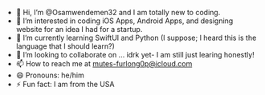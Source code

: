 - 👋 Hi, I’m @Osamwendemen32 and I am totally new to coding.
- 👀 I’m interested in coding iOS Apps, Android Apps, and designing website for an idea I had for a startup.
- 🌱 I’m currently learning SwiftUI and Python (I suppose; I heard this is the language that I should learn?)
- 💞️ I’m looking to collaborate on ... idrk yet- I am still just learing honestly!
- 📫 How to reach me at mutes-furlong0p@icloud.com
- 😄 Pronouns: he/him
- ⚡ Fun fact: I am from the USA

<!---
Osamwendemen32/Osamwendemen32 is a ✨ special ✨ repository because its `README.md` (this file) appears on your GitHub profile.
You can click the Preview link to take a look at your changes.
--->
